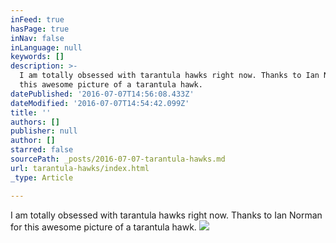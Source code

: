 ```yaml
---
inFeed: true
hasPage: true
inNav: false
inLanguage: null
keywords: []
description: >-
  I am totally obsessed with tarantula hawks right now. Thanks to Ian Norman for
  this awesome picture of a tarantula hawk.
datePublished: '2016-07-07T14:56:08.433Z'
dateModified: '2016-07-07T14:54:42.099Z'
title: ''
authors: []
publisher: null
author: []
starred: false
sourcePath: _posts/2016-07-07-tarantula-hawks.md
url: tarantula-hawks/index.html
_type: Article

---
```

I am totally obsessed with tarantula hawks right now. Thanks to Ian Norman for this awesome picture of a tarantula hawk.
![](https://the-grid-user-content.s3-us-west-2.amazonaws.com/4d30351c-5b50-4a95-8f31-912b69456547.jpg)